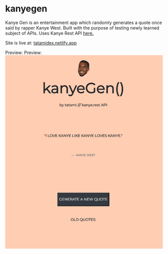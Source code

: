 # kanyegen
Kanye Gen is an entertainment app which randomly generates a quote once said by rapper Kanye West. Built with the purpose of testing newly learned subject of APIs. Uses Kanye Rest API [here.](https://kanye.rest/)

Site is live at: [tatamidex.netlify.app](https://kanyegen.netlify.app)

Preview:
Preview: ![preview](imgs/previewKG.PNG)
